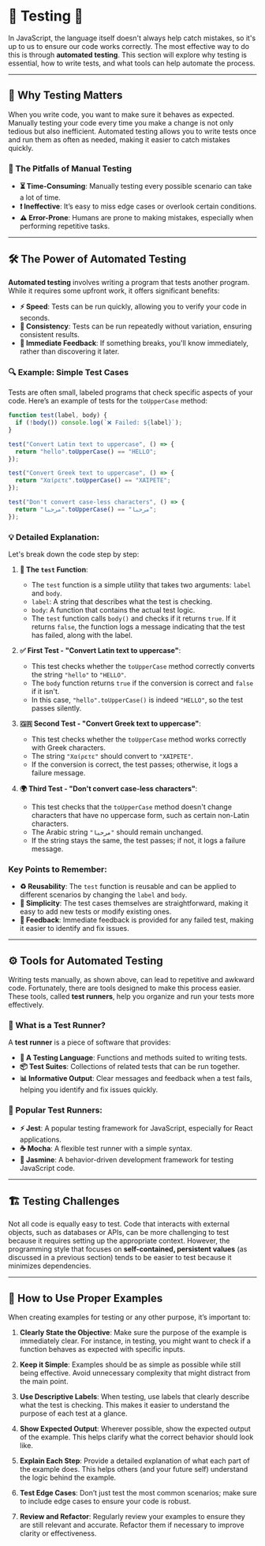 # 🎯 Testing 🧪

In JavaScript, the language itself doesn't always help catch mistakes, so it's up to us to ensure our code works correctly. The most effective way to do this is through **automated testing**. This section will explore why testing is essential, how to write tests, and what tools can help automate the process.

---

## 🧩 Why Testing Matters

When you write code, you want to make sure it behaves as expected. Manually testing your code every time you make a change is not only tedious but also inefficient. Automated testing allows you to write tests once and run them as often as needed, making it easier to catch mistakes quickly.

### 🚫 The Pitfalls of Manual Testing

- **⏳ Time-Consuming**: Manually testing every possible scenario can take a lot of time.
- **❗ Ineffective**: It’s easy to miss edge cases or overlook certain conditions.
- **⚠️ Error-Prone**: Humans are prone to making mistakes, especially when performing repetitive tasks.

---

## 🛠️ The Power of Automated Testing

**Automated testing** involves writing a program that tests another program. While it requires some upfront work, it offers significant benefits:

- **⚡ Speed**: Tests can be run quickly, allowing you to verify your code in seconds.
- **🔄 Consistency**: Tests can be run repeatedly without variation, ensuring consistent results.
- **🚨 Immediate Feedback**: If something breaks, you'll know immediately, rather than discovering it later.

### 🔍 Example: Simple Test Cases

Tests are often small, labeled programs that check specific aspects of your code. Here’s an example of tests for the `toUpperCase` method:

```javascript
function test(label, body) {
  if (!body()) console.log(`❌ Failed: ${label}`);
}

test("Convert Latin text to uppercase", () => {
  return "hello".toUpperCase() == "HELLO";
});

test("Convert Greek text to uppercase", () => {
  return "Χαίρετε".toUpperCase() == "ΧΑΊΡΕΤΕ";
});

test("Don't convert case-less characters", () => {
  return "مرحبا".toUpperCase() == "مرحبا";
});
```

### 💡 Detailed Explanation:

Let's break down the code step by step:

1. **🧪 The `test` Function**:
   - The `test` function is a simple utility that takes two arguments: `label` and `body`.
   - `label`: A string that describes what the test is checking.
   - `body`: A function that contains the actual test logic.
   - The `test` function calls `body()` and checks if it returns `true`. If it returns `false`, the function logs a message indicating that the test has failed, along with the label.

2. **✅ First Test - "Convert Latin text to uppercase"**:
   - This test checks whether the `toUpperCase` method correctly converts the string `"hello"` to `"HELLO"`.
   - The `body` function returns `true` if the conversion is correct and `false` if it isn't.
   - In this case, `"hello".toUpperCase()` is indeed `"HELLO"`, so the test passes silently.

3. **🇬🇷 Second Test - "Convert Greek text to uppercase"**:
   - This test checks whether the `toUpperCase` method works correctly with Greek characters.
   - The string `"Χαίρετε"` should convert to `"ΧΑΊΡΕΤΕ"`.
   - If the conversion is correct, the test passes; otherwise, it logs a failure message.

4. **🌍 Third Test - "Don't convert case-less characters"**:
   - This test checks that the `toUpperCase` method doesn't change characters that have no uppercase form, such as certain non-Latin characters.
   - The Arabic string `"مرحبا"` should remain unchanged.
   - If the string stays the same, the test passes; if not, it logs a failure message.

### Key Points to Remember:
- **♻️ Reusability**: The `test` function is reusable and can be applied to different scenarios by changing the `label` and `body`.
- **🎯 Simplicity**: The test cases themselves are straightforward, making it easy to add new tests or modify existing ones.
- **🔔 Feedback**: Immediate feedback is provided for any failed test, making it easier to identify and fix issues.

---

## ⚙️ Tools for Automated Testing

Writing tests manually, as shown above, can lead to repetitive and awkward code. Fortunately, there are tools designed to make this process easier. These tools, called **test runners**, help you organize and run your tests more effectively.

### 🔨 What is a Test Runner?

A **test runner** is a piece of software that provides:

- **📝 A Testing Language**: Functions and methods suited to writing tests.
- **📦 Test Suites**: Collections of related tests that can be run together.
- **📊 Informative Output**: Clear messages and feedback when a test fails, helping you identify and fix issues quickly.

### 🧰 Popular Test Runners:

- **⚡ Jest**: A popular testing framework for JavaScript, especially for React applications.
- **☕ Mocha**: A flexible test runner with a simple syntax.
- **🌸 Jasmine**: A behavior-driven development framework for testing JavaScript code.

---

## 🏗️ Testing Challenges

Not all code is equally easy to test. Code that interacts with external objects, such as databases or APIs, can be more challenging to test because it requires setting up the appropriate context. However, the programming style that focuses on **self-contained, persistent values** (as discussed in a previous section) tends to be easier to test because it minimizes dependencies.

---


## 📝 How to Use Proper Examples

When creating examples for testing or any other purpose, it’s important to:

1. **Clearly State the Objective**: Make sure the purpose of the example is immediately clear. For instance, in testing, you might want to check if a function behaves as expected with specific inputs.
   
2. **Keep it Simple**: Examples should be as simple as possible while still being effective. Avoid unnecessary complexity that might distract from the main point.

3. **Use Descriptive Labels**: When testing, use labels that clearly describe what the test is checking. This makes it easier to understand the purpose of each test at a glance.

4. **Show Expected Output**: Wherever possible, show the expected output of the example. This helps clarify what the correct behavior should look like.

5. **Explain Each Step**: Provide a detailed explanation of what each part of the example does. This helps others (and your future self) understand the logic behind the example.

6. **Test Edge Cases**: Don’t just test the most common scenarios; make sure to include edge cases to ensure your code is robust.

7. **Review and Refactor**: Regularly review your examples to ensure they are still relevant and accurate. Refactor them if necessary to improve clarity or effectiveness.
